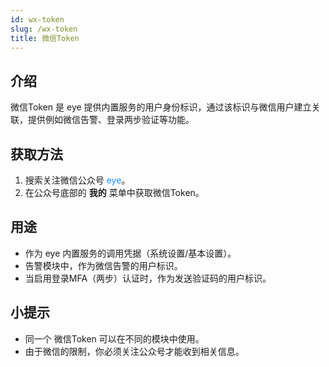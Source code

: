 ```yaml
---
id: wx-token
slug: /wx-token
title: 微信Token
---
```


## 介绍

微信Token 是 eye 提供内置服务的用户身份标识，通过该标识与微信用户建立关联，提供例如微信告警、登录两步验证等功能。

## 获取方法
1. 搜索关注微信公众号 <font color="#1890ff">eye</font>。
2. 在公众号底部的 **我的** 菜单中获取微信Token。

## 用途
- 作为 eye 内置服务的调用凭据（系统设置/基本设置）。
- 告警模块中，作为微信告警的用户标识。
- 当启用登录MFA（两步）认证时，作为发送验证码的用户标识。

## 小提示
- 同一个 微信Token 可以在不同的模块中使用。
- 由于微信的限制，你必须关注公众号才能收到相关信息。
